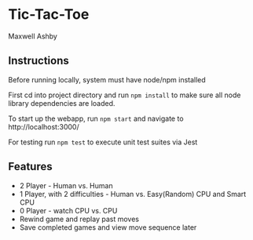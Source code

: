 # Tic-Tac-Toe
Maxwell Ashby

## Instructions

Before running locally, system must have node/npm installed

First cd into project directory and run `npm install` to make sure all node library dependencies are loaded.

To start up the webapp, run `npm start` and navigate to http://localhost:3000/

For testing run `npm test` to execute unit test suites via Jest

## Features
* 2 Player - Human vs. Human
* 1 Player, with 2 difficulties - Human vs. Easy(Random) CPU and Smart CPU
* 0 Player - watch CPU vs. CPU
* Rewind game and replay past moves
* Save completed games and view move sequence later
